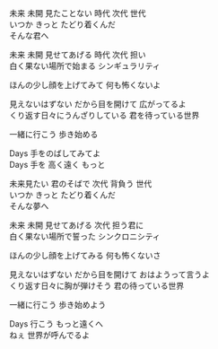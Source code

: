 未来 未開 見たことない 時代 次代 世代    
いつか きっと たどり着くんだ      
そんな君へ    
    
未来 未開 見せてあげる 時代 次代 担い    
白く果ない場所で始まる シンギュラリティ   
   
ほんの少し顔を上げてみて 何も怖くないよ   
    
見えないはずない だから目を開けて 広がってるよ    
くり返す日々にうんざりしている 君を待っている世界    
   
一緒に行こう 歩き始める    
   
Days 手をのばしてみてよ    
Days 手を 高く遠く もっと    
    
未来見たい 君のそばで 次代 背負う 世代    
いつか きっと たどり着くんだ    
そんな夢へ    
     
未来 未開 見せてあげる 次代 担う君に   
白く果ない場所で誓った シンクロニシティ    
   
ほんの少し顔を上げてみる 何も怖くないさ    
    
見えないはずない だから目を開けて おはようって言うよ    
くり返す日々に胸が弾けそう 君の待っている世界   
    
一緒に行こう 歩き始めよう   
    
Days 行こう もっと遠くへ   
ねぇ 世界が呼んでるよ   